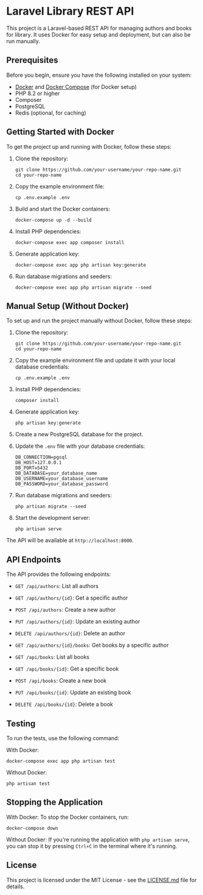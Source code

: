 # Laravel Library REST API

This project is a Laravel-based REST API for managing authors and books for library. It uses Docker for easy setup and deployment, but can also be run manually.

## Prerequisites

Before you begin, ensure you have the following installed on your system:
- [Docker](https://www.docker.com/get-started) and [Docker Compose](https://docs.docker.com/compose/install/) (for Docker setup)
- PHP 8.2 or higher
- Composer
- PostgreSQL
- Redis (optional, for caching)

## Getting Started with Docker

To get the project up and running with Docker, follow these steps:

1. Clone the repository:
   ```
   git clone https://github.com/your-username/your-repo-name.git
   cd your-repo-name
   ```

2. Copy the example environment file:
   ```
   cp .env.example .env
   ```

3. Build and start the Docker containers:
   ```
   docker-compose up -d --build
   ```

4. Install PHP dependencies:
   ```
   docker-compose exec app composer install
   ```

5. Generate application key:
   ```
   docker-compose exec app php artisan key:generate
   ```

6. Run database migrations and seeders:
   ```
   docker-compose exec app php artisan migrate --seed
   ```

## Manual Setup (Without Docker)

To set up and run the project manually without Docker, follow these steps:

1. Clone the repository:
   ```
   git clone https://github.com/your-username/your-repo-name.git
   cd your-repo-name
   ```

2. Copy the example environment file and update it with your local database credentials:
   ```
   cp .env.example .env
   ```

3. Install PHP dependencies:
   ```
   composer install
   ```

4. Generate application key:
   ```
   php artisan key:generate
   ```

5. Create a new PostgreSQL database for the project.

6. Update the `.env` file with your database credentials:
   ```
   DB_CONNECTION=pgsql
   DB_HOST=127.0.0.1
   DB_PORT=5432
   DB_DATABASE=your_database_name
   DB_USERNAME=your_database_username
   DB_PASSWORD=your_database_password
   ```

7. Run database migrations and seeders:
   ```
   php artisan migrate --seed
   ```

8. Start the development server:
   ```
   php artisan serve
   ```

The API will be available at `http://localhost:8000`.

## API Endpoints

The API provides the following endpoints:

- `GET /api/authors`: List all authors
- `GET /api/authors/{id}`: Get a specific author
- `POST /api/authors`: Create a new author
- `PUT /api/authors/{id}`: Update an existing author
- `DELETE /api/authors/{id}`: Delete an author
- `GET /api/authors/{id}/books`: Get books by a specific author

- `GET /api/books`: List all books
- `GET /api/books/{id}`: Get a specific book
- `POST /api/books`: Create a new book
- `PUT /api/books/{id}`: Update an existing book
- `DELETE /api/books/{id}`: Delete a book

## Testing

To run the tests, use the following command:

With Docker:
```
docker-compose exec app php artisan test
```

Without Docker:
```
php artisan test
```

## Stopping the Application

With Docker:
To stop the Docker containers, run:
```
docker-compose down
```

Without Docker:
If you're running the application with `php artisan serve`, you can stop it by pressing `Ctrl+C` in the terminal where it's running.

## License

This project is licensed under the MIT License - see the [LICENSE.md](LICENSE.md) file for details.